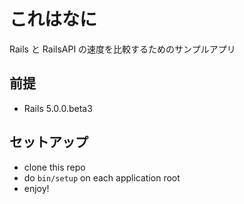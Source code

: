 # これはなに

Rails と RailsAPI の速度を比較するためのサンプルアプリ

## 前提

- Rails 5.0.0.beta3

## セットアップ

- clone this repo
- do `bin/setup` on each application root
- enjoy!
